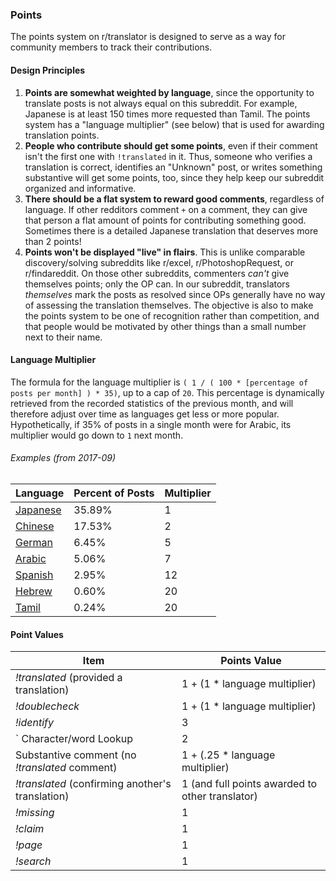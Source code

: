 
### Points

The points system on r/translator is designed to serve as a way for community members to track their contributions. 

#### Design Principles

1. **Points are somewhat weighted by language**, since the opportunity to translate posts is not always equal on this subreddit. For example, Japanese is at least 150 times more requested than Tamil. The points system has a "language multiplier" (see below) that is used for awarding translation points.
2. **People who contribute should get some points**, even if their comment isn't the first one with `!translated` in it. Thus, someone who verifies a translation is correct, identifies an "Unknown" post, or writes something substantive will get some points, too, since they help keep our subreddit organized and informative. 
3. **There should be a flat system to reward good comments**, regardless of language. If other redditors comment `+` on a comment, they can give that person a flat amount of points for contributing something good. Sometimes there is a detailed Japanese translation that deserves more than 2 points! 
4. **Points won't be displayed "live" in flairs**. This is unlike comparable discovery/solving subreddits like r/excel, r/PhotoshopRequest, or r/findareddit. On those other subreddits, commenters *can't* give themselves points; only the OP can. In our subreddit, translators *themselves* mark the posts as resolved since OPs generally have no way of assessing the translation themselves. The objective is also to make the points system to be one of recognition rather than competition, and that people would be motivated by other things than a small number next to their name. 

#### Language Multiplier

The formula for the language multiplier is `( 1 / ( 100 * [percentage of posts per month] ) * 35)`, up to a cap of `20`. This percentage is dynamically retrieved from the recorded statistics of the previous month, and will therefore adjust over time as languages get less or more popular. Hypothetically, if 35% of posts in a single month were for Arabic, its multiplier would go down to `1` next month. 

###### Examples (from 2017-09)

| Language | Percent of Posts | Multiplier |
|----------|------------------|------------|
| [Japanese](https://www.reddit.com/r/translator/wiki/japanese) | 35.89% | 1 |
| [Chinese](https://www.reddit.com/r/translator/wiki/chinese) | 17.53% | 2 |
| [German](https://www.reddit.com/r/translator/wiki/german) | 6.45% | 5 |
| [Arabic](https://www.reddit.com/r/translator/wiki/arabic) | 5.06% | 7 |
| [Spanish](https://www.reddit.com/r/translator/wiki/spanish) | 2.95% | 12 |
| [Hebrew](https://www.reddit.com/r/translator/wiki/hebrew) | 0.60% | 20 |
| [Tamil](https://www.reddit.com/r/translator/wiki/tamil) | 0.24% | 20 |

#### Point Values

| Item                                             | Points Value |
|--------------------------------------------------|--------------|
| *!translated* (provided a translation)           | 1 + (1 * language multiplier) |
| *!doublecheck*                                   | 1 + (1 * language multiplier) |
| *!identify*                                      | 3 |
| \` Character/word Lookup                         | 2 |
| Substantive comment (no *!translated* comment)   | 1 + (.25 * language multiplier) |
| *!translated* (confirming another's translation) | 1 (and full points awarded to other translator) |
| *!missing*                                       | 1 |
| *!claim*                                         | 1 |
| *!page*                                          | 1 |
| *!search*                                        | 1 |
